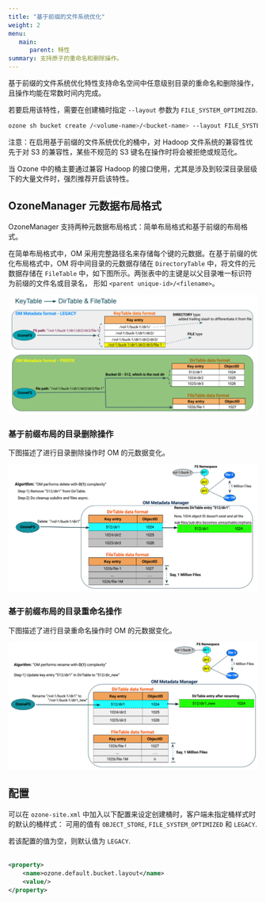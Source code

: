 ```yaml
---
title: "基于前缀的文件系统优化"
weight: 2
menu:
   main:
      parent: 特性
summary: 支持原子的重命名和删除操作。
---
```

<!---
  Licensed to the Apache Software Foundation (ASF) under one or more
  contributor license agreements.  See the NOTICE file distributed with
  this work for additional information regarding copyright ownership.
  The ASF licenses this file to You under the Apache License, Version 2.0
  (the "License"); you may not use this file except in compliance with
  the License.  You may obtain a copy of the License at

      http://www.apache.org/licenses/LICENSE-2.0

  Unless required by applicable law or agreed to in writing, software
  distributed under the License is distributed on an "AS IS" BASIS,
  WITHOUT WARRANTIES OR CONDITIONS OF ANY KIND, either express or implied.
  See the License for the specific language governing permissions and
  limitations under the License.
-->

基于前缀的文件系统优化特性支持命名空间中任意级别目录的重命名和删除操作，且操作均能在常数时间内完成。

若要启用该特性，需要在创建桶时指定 `--layout` 参数为 `FILE_SYSTEM_OPTIMIZED`.

```bash
ozone sh bucket create /<volume-name>/<bucket-name> --layout FILE_SYSTEM_OPTIMIZED
```

注意：在启用基于前缀的文件系统优化的桶中，对 Hadoop 文件系统的兼容性优先于对 S3 的兼容性，某些不规范的 S3 键名在操作时将会被拒绝或规范化。

当 Ozone 中的桶主要通过兼容 Hadoop 的接口使用，尤其是涉及到较深目录层级下的大量文件时，强烈推荐开启该特性。

## OzoneManager 元数据布局格式
OzoneManager 支持两种元数据布局格式：简单布局格式和基于前缀的布局格式。

在简单布局格式中，OM 采用完整路径名来存储每个键的元数据。在基于前缀的优化布局格式中，OM 将中间目录的元数据存储在 `DirectoryTable` 中，将文件的元数据存储在 `FileTable` 中，如下图所示。两张表中的主键是以父目录唯一标识符为前缀的文件名或目录名， 形如 `<parent unique-id>/<filename>`。
     
![FSO Format](PrefixFSO-Format.png)


### 基于前缀布局的目录删除操作 ###
下图描述了进行目录删除操作时 OM 的元数据变化。

![FSO Delete](PrefixFSO-Delete.png)

### 基于前缀布局的目录重命名操作 ###
下图描述了进行目录重命名操作时 OM 的元数据变化。

![FSO Rename](PrefixFSO-Rename.png)

## 配置

可以在 `ozone-site.xml` 中加入以下配置来设定创建桶时，客户端未指定桶样式时的默认的桶样式：
可用的值有 `OBJECT_STORE`, `FILE_SYSTEM_OPTIMIZED` 和 `LEGACY`.

若该配置的值为空，则默认值为 `LEGACY`.

```XML

<property>
    <name>ozone.default.bucket.layout</name>
    <value/>
</property>
```